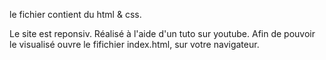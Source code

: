le fichier contient du html & css.

Le site est reponsiv.
Réalisé à l'aide d'un tuto sur youtube.
Afin de pouvoir le visualisé ouvre le fifichier index.html, sur votre navigateur.
